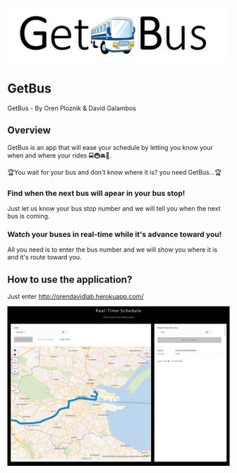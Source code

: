 <img src='logo.png' width=600/>

# GetBus
GetBus -  By Oren Ploznik & David Galambos

## Overview
GetBus is an app that will ease your schedule by letting you know your when and where your rides 🚍🚇🚘🛴.

🏆You wait for your bus and don't know where it is? you need GetBus...🏆

### Find when the next bus will apear in your bus stop!
Just let us know your bus stop number and we will tell you when the next bus is coming.

### Watch your buses in real-time while it's advance toward you!
All you need is to enter the bus number and we will show you where it is and it's route toward you.

## How to use the application?
Just enter http://orendavidlab.herokuapp.com/

<img src='app_image.png' width=600/>
